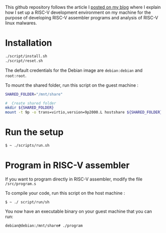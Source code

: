This github repository follows the article I [posted on my blog](http://rog3rsm1th.github.io/posts/set-up-risc-v-developpement-environment/) where I explain how I set up a RISC-V development environment on my machine for the purpose of developing RISC-V assembler programs and analysis of RISC-V linux malwares.

# Installation 

```bash
./script/install.sh
./script/reset.sh
```

The default credentials for the Debian image are `debian:debian` and `root:root`.

To mount the shared folder, run this script on the guest machine :

```bash
SHARED_FOLDER="/mnt/share"

#  Create shared folder
mkdir ${SHARED_FOLDER}
mount -t 9p -o trans=virtio,version=9p2000.L hostshare ${SHARED_FOLDER}
```

# Run the setup

```bash
$ ~ ./scripts/run.sh
```

# Program in RISC-V assembler

If you want to program directly in RISC-V assembler, modify the file `/src/program.s`

To compile your code, run this script on the host machine : 
```
$ ~ ./ script/run/sh
```

You now have an executable binary on your guest machine that you can run: 

```
debian@debian:/mnt/share# ./program
```
